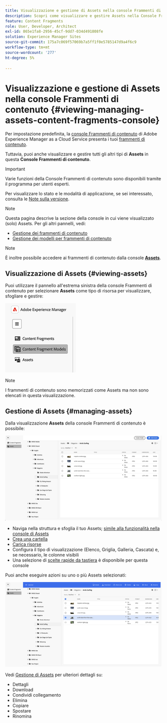 ```yaml
---
title: Visualizzazione e gestione di Assets nella console Frammenti di contenuto
description: Scopri come visualizzare e gestire Assets nella Console Frammenti di contenuto di Adobe Experience Manager as a Cloud Service.
feature: Content Fragments
role: User, Developer, Architect
exl-id: 865e1fa8-2956-45cf-9dd7-034d491808fe
solution: Experience Manager Sites
source-git-commit: 175a7c069f57069b7a5ff1f0e5785147d9a4f6c9
workflow-type: tm+mt
source-wordcount: '277'
ht-degree: 5%

---
```


# Visualizzazione e gestione di Assets nella console Frammenti di contenuto {#viewing-managing-assets-content-fragments-console}

Per impostazione predefinita, la [console Frammenti di contenuto](/help/sites-cloud/administering/content-fragments/overview.md#content-fragments-console) di Adobe Experience Manager as a Cloud Service presenta i tuoi [frammenti di contenuto](/help/sites-cloud/administering/content-fragments/overview.md).

Tuttavia, puoi anche visualizzare e gestire tutti gli altri tipi di **Assets** in questa **Console Frammenti di contenuto**.

>[!IMPORTANT]
>
>Varie funzioni della Console Frammenti di contenuto sono disponibili tramite il programma per utenti esperti.
>
>Per visualizzare lo stato e le modalità di applicazione, se sei interessato, consulta le [Note sulla versione](/help/release-notes/release-notes-cloud/release-notes-current.md).

>[!NOTE]
>
>Questa pagina descrive la sezione della console in cui viene visualizzato (solo) Assets. Per gli altri pannelli, vedi:
>
>* [Gestione dei frammenti di contenuto](/help/sites-cloud/administering/content-fragments/managing.md)
>* [Gestione dei modelli per frammenti di contenuto](/help/sites-cloud/administering/content-fragments/managing-content-fragment-models.md)

>[!NOTE]
>
>È inoltre possibile accedere ai frammenti di contenuto dalla console **[Assets](/help/assets/overview.md)**.

## Visualizzazione di Assets {#viewing-assets}

Puoi utilizzare il pannello all&#39;estrema sinistra della console Frammenti di contenuto per selezionare **Assets** come tipo di risorsa per visualizzare, sfogliare e gestire:

![Console Frammenti di contenuto - navigazione](/help/sites-cloud/administering/content-fragments/assets/cf-console-assets-navigation.png)

>[!NOTE]
>
>I frammenti di contenuto sono memorizzati come Assets ma non sono elencati in questa visualizzazione.

## Gestione di Assets {#managing-assets}

Dalla visualizzazione **Assets** della console Frammenti di contenuto è possibile:

![Console Frammenti di contenuto - Sfoglia risorsa](/help/sites-cloud/administering/content-fragments/assets/cf-console-assets-browse.png)

* Naviga nella struttura e sfoglia il tuo Assets; [simile alla funzionalità nella console di Assets](/help/assets/navigate-assets-view.md)
* [Crea una cartella](/help/assets/manage-digital-assets.md#creating-folders)
* [Carica risorse](/help/assets/add-delete-assets-view.md)
* Configura il tipo di visualizzazione (Elenco, Griglia, Galleria, Cascata) e, se necessario, le colonne visibili
* Una selezione di [scelte rapide da tastiera](/help/sites-cloud/administering/content-fragments/keyboard-shortcuts.md) è disponibile per questa console

Puoi anche eseguire azioni su uno o più Assets selezionati:

![Console Frammenti di contenuto - azioni per la risorsa selezionata](/help/sites-cloud/administering/content-fragments/assets/cf-console-assets-actions.png)

Vedi [Gestione di Assets](/help/assets/manage-organize-assets-view.md) per ulteriori dettagli su:

* Dettagli
* Download
* Condividi collegamento
* Elimina
* Copiare
* Spostare
* Rinomina

